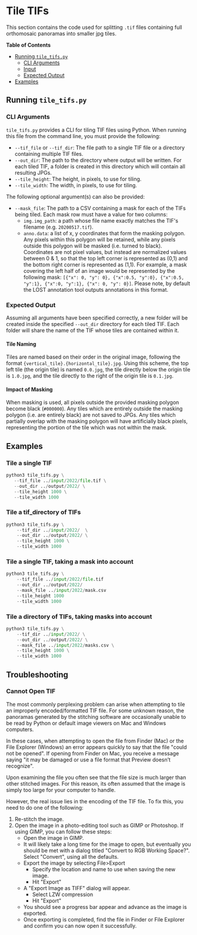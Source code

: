 # Tile TIFs
This section contains the code used for splitting `.tif` files containing full
orthomosaic panoramas into smaller jpg tiles.

**Table of Contents**
* [Running `tile_tifs.py`](#running-tiletifspy)
  * [CLI Arguments](#cli-arguments)
  * [Input](#input)
  * [Expected Output](#expected-output)
* [Examples](#examples)

## Running `tile_tifs.py`
### CLI Arguments
`tile_tifs.py` provides a CLI for tiling TIF files using Python. When running
this file from the command line, you must provide the following: 
* `--tif_file` or `--tif_dir`: The file path to a single TIF file or a directory
   containing multiple TIF files. 
* `--out_dir`: The path to the directory where output will be written. For each
  tiled TIF, a folder is created in this directory which will contain all
  resulting JPGs.
* `--tile_height`: The height, in pixels, to use for tiling.
* `--tile_width`: The width, in pixels, to use for tiling.

The following optional argument(s) can also be provided: 
* `--mask_file`: The path to a CSV containing a mask for each of the TIFs being
  tiled. Each mask row must have a value for two columns: 
  * `img.img_path`: a path whose file name exactly matches the TIF's filename
    (e.g. `20200517.tif`).
  * `anno.data`: a list of x, y coordinates that form the masking polygon. Any
    pixels within this polygon will be retained, while any pixels outside this
    polygon will be masked (i.e. turned to black). Coordinates are not pixel
    values, but instead are normalized values between 0 & 1, so that the top
    left corner is represented as (0,1) and the bottom right corner is
    represented as (1,1). For example, a mask covering the left half of an 
    image would be represented by the following mask: 
    `[{"x": 0, "y": 0}, {"x":0.5, "y":0}, {"x":0.5, "y":1}, {"x":0, "y":1}, {"x": 0, "y": 0}]`.
    Please note, by default the LOST annotation tool outputs annotations in this
    format.

### Expected Output
Assuming all arguments have been specified correctly, a new folder will be
created inside the specified `--out_dir` directory for each tiled TIF. Each
folder will share the name of the TIF whose tiles are contained within it. 

#### Tile Naming
Tiles are named based on their order in the original image, following the 
format `{vertical_tile}.{horizontal_tile}.jpg`. Using this scheme, the top left
tile (the origin tile) is named `0.0.jpg`, the tile directly below the origin
tile is `1.0.jpg`, and the tile directly to the right of the origin tile is 
`0.1.jpg`.

#### Impact of Masking
When masking is used, all pixels outside the provided masking polygon become
black (`#000000`). Any tiles which are entirely outside the masking polygon 
(i.e. are entirely black) are not saved to JPGs. Any tiles which partially
overlap with the masking polygon will have artificially black pixels, 
representing the portion of the tile which was not within the mask.

## Examples
### Tile a single TIF
```python
python3 tile_tifs.py \
   --tif_file ../input/2022/file.tif \
   --out_dir ../output/2022/ \
   --tile_height 1000 \
   --tile_width 1000
```

### Tile a tif_directory of TIFs
```python
python3 tile_tifs.py \
    --tif_dir ../input/2022/  \
    --out_dir ../output/2022/ \
    --tile_height 1000 \
    --tile_width 1000
```

### Tile a single TIF, taking a mask into account
```python
python3 tile_tifs.py \
    --tif_file ../input/2022/file.tif
    --out_dir ../output/2022/
    --mask_file ../input/2022/mask.csv
    --tile_height 1000
    --tile_width 1000
```

### Tile a directory of TIFs, taking masks into account
```python
python3 tile_tifs.py \
    --tif_dir ../input/2022/ \
    --out_dir ../output/2022/ \
    --mask_file ../input/2022/masks.csv \
    --tile_height 1000 \
    --tile_width 1000
```

## Troubleshooting

### Cannot Open TIF
The most commonly perplexing problem can arise when attempting to tile an
improperly encoded/formatted TIF file. For some unknown reason, the panoramas
generated by the stitching software are occasionally unable to be read by
Python or default image viewers on Mac and Windows computers.

In these cases, when attempting to open the file from Finder (Mac) or the File 
Explorer (Windows) an error appears quickly to say that the file "could not be
opened". If opening from Finder on Mac, you receive a message saying "it may
be damaged or use a file format that Preview doesn’t recognize". 

Upon examining the file you often see that the file size is much larger than 
other stitched images. For this reason, its often assumed that the image is
simply too large for your computer to handle. 

However, the real issue lies in the encoding of the TIF file. To fix this, you
need to do one of the following: 
1. Re-stitch the image.
2. Open the image in a photo-editing tool such as GIMP or Photoshop. If using
   GIMP, you can follow these steps: 
   * Open the image in GIMP.
   * It will likely take a long time for the image to open, but eventually you
     should be met with a dialog titled "Convert to RGB Working Space?". Select
     "Convert", using all the defaults.
   * Export the image by selecting File>Export
     * Specify the location and name to use when saving the new image. 
     * Hit "Export"
   * A "Export Image as TIFF" dialog will appear. 
     * Select LZW compression
     * Hit "Export"
   * You should see a progress bar appear and advance as the image is exported.
   * Once exporting is completed, find the file in Finder or File Explorer and
     confirm you can now open it successfully.